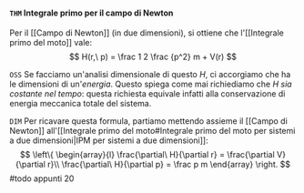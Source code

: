 #### `THM` Integrale primo per il campo di Newton
Per il [[Campo di Newton]] (in due dimensioni), si ottiene che l'[[Integrale primo del moto]] vale:
$$
H(r,\ p) = \frac 1 2 \frac {p^2} m + V(r)
$$

`OSS` Se facciamo un'analisi dimensionale di questo $H$, ci accorgiamo che ha le dimensioni di un'_energia_. Questo spiega come mai richiediamo che _$H$ sia costante nel tempo_: questa richiesta equivale infatti alla conservazione di energia meccanica totale del sistema.

`DIM` Per ricavare questa formula, partiamo mettendo assieme il [[Campo di Newton]] all'[[Integrale primo del moto#Integrale primo del moto per sistemi a due dimensioni|IPM per sistemi a due dimensioni]]:
$$
\left\{
    \begin{array}{l}
        \frac{\partial\ H}{\partial r} = \frac{\partial V}{\partial r}\\
        \frac{\partial\ H}{\partial p} = \frac p m 
    \end{array}
\right.
$$
#todo appunti 20